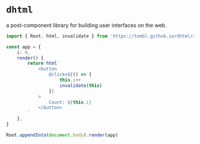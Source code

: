 # `dhtml`

a post-component library for building user interfaces on the web.

```javascript
import { Root, html, invalidate } from 'https://tombl.github.io/dhtml/src/html.js'

const app = {
	i: 0,
	render() {
		return html`
			<button
				@click=${() => {
					this.i++
					invalidate(this)
				}}
			>
				Count: ${this.i}
			</button>
		`
	},
}

Root.appendInto(document.body).render(app)
```
